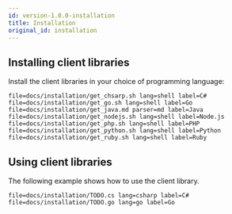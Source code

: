 ```yaml
---
id: version-1.0.0-installation
title: Installation
original_id: installation
---
```


## Installing client libraries

Install the client libraries in your choice of programming language:

```filetabs
file=docs/installation/get_chsarp.sh lang=shell label=C#
file=docs/installation/get_go.sh lang=shell label=Go
file=docs/installation/get_java.md parser=md label=Java
file=docs/installation/get_nodejs.sh lang=shell label=Node.js
file=docs/installation/get_php.sh lang=shell label=PHP
file=docs/installation/get_python.sh lang=shell label=Python
file=docs/installation/get_ruby.sh lang=shell label=Ruby
```

## Using client libraries

The following example shows how to use the client library.

```filetabs
file=docs/installation/TODO.cs lang=csharp label=C#
file=docs/installation/TODO.go lang=go label=Go
```
